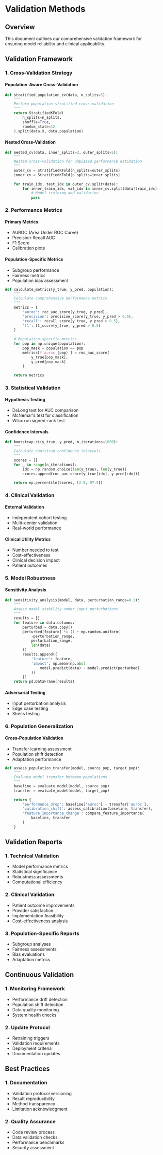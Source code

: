 # Validation Methods

## Overview

This document outlines our comprehensive validation framework for ensuring model reliability and clinical applicability.

## Validation Framework

### 1. Cross-Validation Strategy

#### Population-Aware Cross-Validation
```python
def stratified_population_cv(data, n_splits=5):
    """
    Perform population-stratified cross-validation
    """
    return StratifiedKFold(
        n_splits=n_splits,
        shuffle=True,
        random_state=42
    ).split(data.X, data.population)
```

#### Nested Cross-Validation
```python
def nested_cv(data, inner_splits=3, outer_splits=5):
    """
    Nested cross-validation for unbiased performance estimation
    """
    outer_cv = StratifiedKFold(n_splits=outer_splits)
    inner_cv = StratifiedKFold(n_splits=inner_splits)
    
    for train_idx, test_idx in outer_cv.split(data):
        for inner_train_idx, val_idx in inner_cv.split(data[train_idx]):
            # Model training and validation
            pass
```

### 2. Performance Metrics

#### Primary Metrics
- AUROC (Area Under ROC Curve)
- Precision-Recall AUC
- F1 Score
- Calibration plots

#### Population-Specific Metrics
- Subgroup performance
- Fairness metrics
- Population bias assessment

```python
def calculate_metrics(y_true, y_pred, population):
    """
    Calculate comprehensive performance metrics
    """
    metrics = {
        'auroc': roc_auc_score(y_true, y_pred),
        'precision': precision_score(y_true, y_pred > 0.5),
        'recall': recall_score(y_true, y_pred > 0.5),
        'f1': f1_score(y_true, y_pred > 0.5)
    }
    
    # Population-specific metrics
    for pop in np.unique(population):
        pop_mask = population == pop
        metrics[f'auroc_{pop}'] = roc_auc_score(
            y_true[pop_mask],
            y_pred[pop_mask]
        )
    
    return metrics
```

### 3. Statistical Validation

#### Hypothesis Testing
- DeLong test for AUC comparison
- McNemar's test for classification
- Wilcoxon signed-rank test

#### Confidence Intervals
```python
def bootstrap_ci(y_true, y_pred, n_iterations=1000):
    """
    Calculate bootstrap confidence intervals
    """
    scores = []
    for _ in range(n_iterations):
        idx = np.random.choice(len(y_true), len(y_true))
        scores.append(roc_auc_score(y_true[idx], y_pred[idx]))
    
    return np.percentile(scores, [2.5, 97.5])
```

### 4. Clinical Validation

#### External Validation
- Independent cohort testing
- Multi-center validation
- Real-world performance

#### Clinical Utility Metrics
- Number needed to test
- Cost-effectiveness
- Clinical decision impact
- Patient outcomes

### 5. Model Robustness

#### Sensitivity Analysis
```python
def sensitivity_analysis(model, data, perturbation_range=0.1):
    """
    Assess model stability under input perturbations
    """
    results = []
    for feature in data.columns:
        perturbed = data.copy()
        perturbed[feature] *= (1 + np.random.uniform(
            -perturbation_range,
            perturbation_range,
            len(data)
        ))
        results.append({
            'feature': feature,
            'impact': np.mean(np.abs(
                model.predict(data) - model.predict(perturbed)
            ))
        })
    return pd.DataFrame(results)
```

#### Adversarial Testing
- Input perturbation analysis
- Edge case testing
- Stress testing

### 6. Population Generalization

#### Cross-Population Validation
- Transfer learning assessment
- Population shift detection
- Adaptation performance

```python
def assess_population_transfer(model, source_pop, target_pop):
    """
    Evaluate model transfer between populations
    """
    baseline = evaluate_model(model, source_pop)
    transfer = evaluate_model(model, target_pop)
    
    return {
        'performance_drop': baseline['auroc'] - transfer['auroc'],
        'calibration_shift': assess_calibration(baseline, transfer),
        'feature_importance_change': compare_feature_importance(
            baseline, transfer
        )
    }
```

## Validation Reports

### 1. Technical Validation
- Model performance metrics
- Statistical significance
- Robustness assessments
- Computational efficiency

### 2. Clinical Validation
- Patient outcome improvements
- Provider satisfaction
- Implementation feasibility
- Cost-effectiveness analysis

### 3. Population-Specific Reports
- Subgroup analyses
- Fairness assessments
- Bias evaluations
- Adaptation metrics

## Continuous Validation

### 1. Monitoring Framework
- Performance drift detection
- Population shift detection
- Data quality monitoring
- System health checks

### 2. Update Protocol
- Retraining triggers
- Validation requirements
- Deployment criteria
- Documentation updates

## Best Practices

### 1. Documentation
- Validation protocol versioning
- Result reproducibility
- Method transparency
- Limitation acknowledgment

### 2. Quality Assurance
- Code review process
- Data validation checks
- Performance benchmarks
- Security assessment
